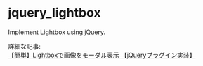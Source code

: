 # jquery_lightbox
Implement Lightbox using jQuery.

詳細な記事: [【簡単】Lightboxで画像をモーダル表示 【jQueryプラグイン実装】](https://it-web-life.com/jquery_lightbox/)

